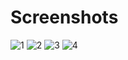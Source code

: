 # Screenshots
![1](https://user-images.githubusercontent.com/46294927/85213871-d2a3a000-b36c-11ea-8e1f-7bcd0b4ff3e2.png)
![2](https://user-images.githubusercontent.com/46294927/85213878-e64f0680-b36c-11ea-91bd-9a52dc32910e.png)
![3](https://user-images.githubusercontent.com/46294927/85213885-ed761480-b36c-11ea-87fb-a1b0c79a8cab.png)
![4](https://user-images.githubusercontent.com/46294927/85213895-fff04e00-b36c-11ea-9624-31a677308214.png)

